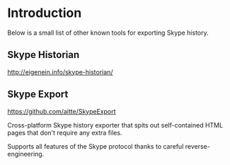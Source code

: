 # Introduction #

Below is a small list of other known tools for exporting Skype history.


## Skype Historian ##

http://eigenein.info/skype-historian/

## Skype Export ##

https://github.com/aitte/SkypeExport

Cross-platform Skype history exporter that spits out self-contained HTML pages that don't require any extra files.

Supports all features of the Skype protocol thanks to careful reverse-engineering.